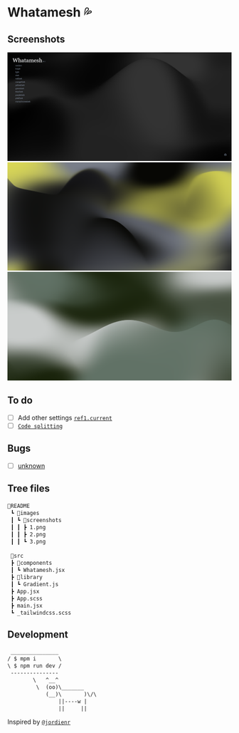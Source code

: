 # Whatamesh 💦

## Screenshots

![](./README/images/screenshots/1.png)
![](./README/images/screenshots/2.png)
![](./README/images/screenshots/3.png)

## To do

- [ ] Add other settings [`ref1.current`](src/components/Whatamesh.jsx#L16)
- [ ] [`Code splitting`](https://reactjs.org/docs/code-splitting.html)

## Bugs

- [ ] [unknown](/src/components/Whatamesh.jsx#L174)

## Tree files

```text
📂README
 ┗ 📂images
 ┃ ┗ 📂screenshots
 ┃ ┃ ┣ 1.png
 ┃ ┃ ┣ 2.png
 ┃ ┃ ┗ 3.png

 📂src
 ┣ 📂components
 ┃ ┗ Whatamesh.jsx
 ┣ 📂library
 ┃ ┗ Gradient.js
 ┣ App.jsx
 ┣ App.scss
 ┣ main.jsx
 ┗ _tailwindcss.scss
```

## Development

```text
 _______________
/ $ mpm i       \
\ $ npm run dev /
 ---------------
        \   ^__^
         \  (oo)\_______
            (__)\       )\/\
                ||----w |
                ||     ||
```

Inspired by [`@jordienr`](https://github.com/jordienr/whatamesh)
